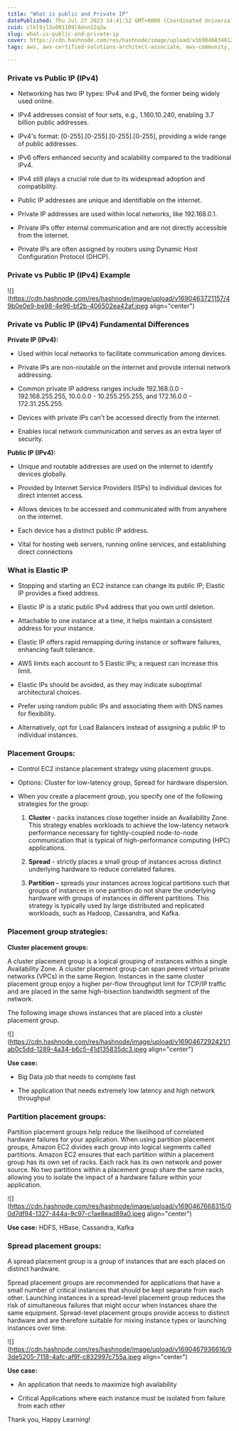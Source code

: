 ```yaml
---
title: "What is public and Private IP"
datePublished: Thu Jul 27 2023 14:41:52 GMT+0000 (Coordinated Universal Time)
cuid: clkl9jl3u001109l8enn22q2w
slug: what-is-public-and-private-ip
cover: https://cdn.hashnode.com/res/hashnode/image/upload/v1690468348124/15604612-1ea0-4950-bc36-c626f2514c1e.png
tags: aws, aws-certified-solutions-architect-associate, aws-community, tws, priavte-vs-public-ip

---
```


### **Private vs Public IP (IPv4)**

* Networking has two IP types: IPv4 and IPv6, the former being widely used online.
    
* IPv4 addresses consist of four sets, e.g., 1.160.10.240, enabling 3.7 billion public addresses.
    
* IPv4's format: \[0-255\].\[0-255\].\[0-255\].\[0-255\], providing a wide range of public addresses.
    
* IPv6 offers enhanced security and scalability compared to the traditional IPv4.
    
* IPv4 still plays a crucial role due to its widespread adoption and compatibility.
    
* Public IP addresses are unique and identifiable on the internet.
    
* Private IP addresses are used within local networks, like 192.168.0.1.
    
* Private IPs offer internal communication and are not directly accessible from the internet.
    
* Private IPs are often assigned by routers using Dynamic Host Configuration Protocol (DHCP).
    

### **Private vs Public IP (IPv4) Example**

![](https://cdn.hashnode.com/res/hashnode/image/upload/v1690463721157/49b0e0e9-be98-4e96-bf2b-406502ea42af.jpeg align="center")

### **Private vs Public IP (IPv4) Fundamental Differences**

**Private IP (IPv4):**

* Used within local networks to facilitate communication among devices.
    
* Private IPs are non-routable on the internet and provide internal network addressing.
    
* Common private IP address ranges include 192.168.0.0 - 192.168.255.255, 10.0.0.0 - 10.255.255.255, and 172.16.0.0 - 172.31.255.255.
    
* Devices with private IPs can't be accessed directly from the internet.
    
* Enables local network communication and serves as an extra layer of security.
    

**Public IP (IPv4):**

* Unique and routable addresses are used on the internet to identify devices globally.
    
* Provided by Internet Service Providers (ISPs) to individual devices for direct internet access.
    
* Allows devices to be accessed and communicated with from anywhere on the internet.
    
* Each device has a distinct public IP address.
    
* Vital for hosting web servers, running online services, and establishing direct connections
    

### **What is Elastic IP**

* Stopping and starting an EC2 instance can change its public IP; Elastic IP provides a fixed address.
    
* Elastic IP is a static public IPv4 address that you own until deletion.
    
* Attachable to one instance at a time, it helps maintain a consistent address for your instance.
    
* Elastic IP offers rapid remapping during instance or software failures, enhancing fault tolerance.
    
* AWS limits each account to 5 Elastic IPs; a request can increase this limit.
    
* Elastic IPs should be avoided, as they may indicate suboptimal architectural choices.
    
* Prefer using random public IPs and associating them with DNS names for flexibility.
    
* Alternatively, opt for Load Balancers instead of assigning a public IP to individual instances.
    

### **Placement Groups:**

* Control EC2 instance placement strategy using placement groups.
    
* Options: Cluster for low-latency group, Spread for hardware dispersion.
    
* When you create a placement group, you specify one of the following strategies for the group:
    
    1. **Cluster** \- packs instances close together inside an Availability Zone. This strategy enables workloads to achieve the low-latency network performance necessary for tightly-coupled node-to-node communication that is typical of high-performance computing (HPC) applications.
        
    2. **Spread** \- strictly places a small group of instances across distinct underlying hardware to reduce correlated failures.
        
    3. **Partition -** spreads your instances across logical partitions such that groups of instances in one partition do not share the underlying hardware with groups of instances in different partitions. This strategy is typically used by large distributed and replicated workloads, such as Hadoop, Cassandra, and Kafka.
        

### **Placement group strategies:**

**Cluster placement groups:**

A cluster placement group is a logical grouping of instances within a single Availability Zone. A cluster placement group can span peered virtual private networks (VPCs) in the same Region. Instances in the same cluster placement group enjoy a higher per-flow throughput limit for TCP/IP traffic and are placed in the same high-bisection bandwidth segment of the network.

The following image shows instances that are placed into a cluster placement group.

![](https://cdn.hashnode.com/res/hashnode/image/upload/v1690467292421/1ab0c5dd-1289-4a34-b6c5-41d135835dc3.jpeg align="center")

**Use case:**

* Big Data job that needs to complete fast
    
* The application that needs extremely low latency and high network throughput
    

### **Partition placement groups:**

Partition placement groups help reduce the likelihood of correlated hardware failures for your application. When using partition placement groups, Amazon EC2 divides each group into logical segments called partitions. Amazon EC2 ensures that each partition within a placement group has its own set of racks. Each rack has its own network and power source. No two partitions within a placement group share the same racks, allowing you to isolate the impact of a hardware failure within your application.

![](https://cdn.hashnode.com/res/hashnode/image/upload/v1690467668315/00d7df94-1327-444a-9c97-c1ae8ead89a0.jpeg align="center")

**Use case:** HDFS, HBase, Cassandra, Kafka

### **Spread placement groups:**

A spread placement group is a group of instances that are each placed on distinct hardware.

Spread placement groups are recommended for applications that have a small number of critical instances that should be kept separate from each other. Launching instances in a spread-level placement group reduces the risk of simultaneous failures that might occur when instances share the same equipment. Spread-level placement groups provide access to distinct hardware and are therefore suitable for mixing instance types or launching instances over time.

![](https://cdn.hashnode.com/res/hashnode/image/upload/v1690467936616/93de5205-7118-4afc-af9f-c832997c755a.jpeg align="center")

**Use case:**

* An application that needs to maximize high availability
    
* Critical Applications where each instance must be isolated from failure from each other
    

Thank you, Happy Learning!